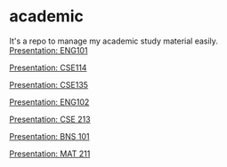 # academic
It's a repo to manage my academic study material easily.  
<a href="https://docs.google.com/presentation/d/1Mbzii_KknsB9BLFOv6S02kmR7u667RbS/edit?usp=sharing&ouid=112006568631581707553&rtpof=true&sd=true" target="_blank">Presentation: ENG101 </a>


<a href="https://docs.google.com/presentation/d/1OcuFuBsbCmJC169usymBvK59kjox4t0Ek3UpxizqTcQ/edit?usp=sharing" target="_blank">Presentation: CSE114 </a>


<a href="https://docs.google.com/presentation/d/1zPdxLQUXg4R50lkWjzzoRwn3a81ZHbPrwWLixNGPNtM/edit?usp=sharing" target="_blank">Presentation: CSE135 </a>


<a href="https://docs.google.com/presentation/d/1osKffCca524p4IA9ZYDiVmKJjMoLEAK8QcA8ZCQhChg/edit?usp=sharing" target="_blank">Presentation: ENG102 </a>


<a href="https://docs.google.com/presentation/d/17Nc5-KvP5A0Raa0fiawXfuyqdxMFm0_ULj3LsNi7BW0/edit?usp=sharing" target="_blank">Presentation: CSE 213 </a>

<a href="https://docs.google.com/presentation/d/1zqyaSrw2W_xLY_mke1P2ZWJHrk7UCYm12A2-mcdPHIU/edit?usp=sharing" target="_blank">Presentation: BNS 101 </a>

<a href="https://docs.google.com/presentation/d/1pPsyi_lpIFBBKR5XLV0Y35gksBt67tdu_rSNkCSirQ4/edit?usp=sharing" target="_blank">Presentation: MAT 211 </a>
